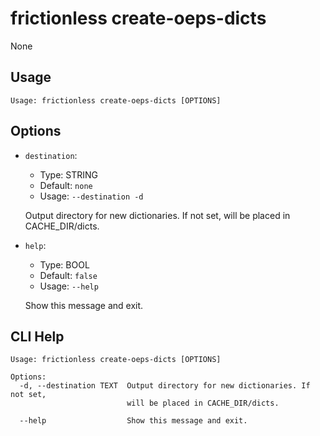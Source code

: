 
# frictionless create-oeps-dicts

None

## Usage

```
Usage: frictionless create-oeps-dicts [OPTIONS]
```

## Options
* `destination`: 
  * Type: STRING 
  * Default: `none`
  * Usage: `--destination
-d`

  Output directory for new dictionaries. If not set, will be placed in CACHE_DIR/dicts.


* `help`: 
  * Type: BOOL 
  * Default: `false`
  * Usage: `--help`

  Show this message and exit.



## CLI Help

```
Usage: frictionless create-oeps-dicts [OPTIONS]

Options:
  -d, --destination TEXT  Output directory for new dictionaries. If not set,
                          will be placed in CACHE_DIR/dicts.

  --help                  Show this message and exit.
```


